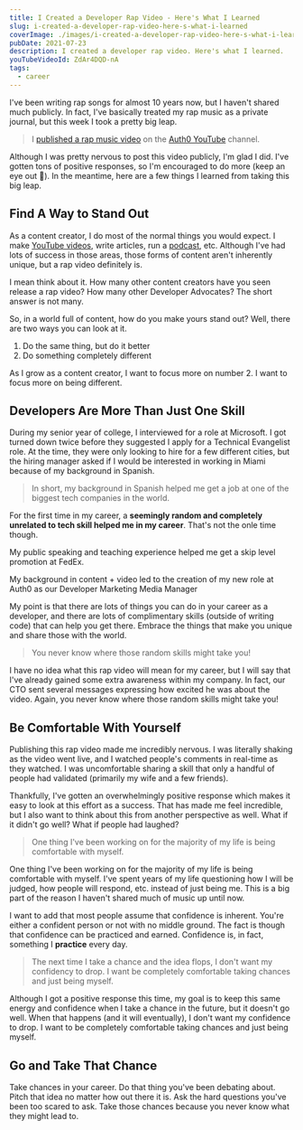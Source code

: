 ```yaml
---
title: I Created a Developer Rap Video - Here's What I Learned
slug: i-created-a-developer-rap-video-here-s-what-i-learned
coverImage: ./images/i-created-a-developer-rap-video-here-s-what-i-learned/cover.png
pubDate: 2021-07-23
description: I created a developer rap video. Here's what I learned.
youTubeVideoId: ZdAr4DQD-nA
tags:
  - career
---
```


I've been writing rap songs for almost 10 years now, but I haven't shared much publicly. In fact, I've basically treated my rap music as a private journal, but this week I took a pretty big leap.

> I [published a rap music video](https://youtu.be/ZdAr4DQD-nA) on the [Auth0 YouTube](https://youtube.com/auth0) channel.

Although I was pretty nervous to post this video publicly, I'm glad I did. I've gotten tons of positive responses, so I'm encouraged to do more (keep an eye out 👀). In the meantime, here are a few things I learned from taking this big leap.

## Find A Way to Stand Out

As a content creator, I do most of the normal things you would expect. I make [YouTube videos](https://www.youtube.com/c/jamesqquick), write articles, run a [podcast](https://compressed.fm/), etc. Although I've had lots of success in those areas, those forms of content aren't inherently unique, but a rap video definitely is.

I mean think about it. How many other content creators have you seen release a rap video? How many other Developer Advocates? The short answer is not many.

So, in a world full of content, how do you make yours stand out? Well, there are two ways you can look at it.

1.  Do the same thing, but do it better
2.  Do something completely different

As I grow as a content creator, I want to focus more on number 2. I want to focus more on being different.

## Developers Are More Than Just One Skill

During my senior year of college, I interviewed for a role at Microsoft. I got turned down twice before they suggested I apply for a Technical Evangelist role. At the time, they were only looking to hire for a few different cities, but the hiring manager asked if I would be interested in working in Miami because of my background in Spanish.

> In short, my background in Spanish helped me get a job at one of the biggest tech companies in the world.

For the first time in my career, a **seemingly random and completely unrelated to tech skill helped me in my career**. That's not the onle time though.

My public speaking and teaching experience helped me get a skip level promotion at FedEx.

My background in content + video led to the creation of my new role at Auth0 as our Developer Marketing Media Manager

My point is that there are lots of things you can do in your career as a developer, and there are lots of complimentary skills (outside of writing code) that can help you get there. Embrace the things that make you unique and share those with the world.

> You never know where those random skills might take you!

I have no idea what this rap video will mean for my career, but I will say that I've already gained some extra awareness within my company. In fact, our CTO sent several messages expressing how excited he was about the video. Again, you never know where those random skills might take you!

## Be Comfortable With Yourself

Publishing this rap video made me incredibly nervous. I was literally shaking as the video went live, and I watched people's comments in real-time as they watched. I was uncomfortable sharing a skill that only a handful of people had validated (primarily my wife and a few friends).

Thankfully, I've gotten an overwhelmingly positive response which makes it easy to look at this effort as a success. That has made me feel incredible, but I also want to think about this from another perspective as well. What if it didn't go well? What if people had laughed?

> One thing I've been working on for the majority of my life is being comfortable with myself.

One thing I've been working on for the majority of my life is being comfortable with myself. I've spent years of my life questioning how I will be judged, how people will respond, etc. instead of just being me. This is a big part of the reason I haven't shared much of music up until now.

I want to add that most people assume that confidence is inherent. You're either a confident person or not with no middle ground. The fact is though that confidence can be practiced and earned. Confidence is, in fact, something I **practice** every day.

> The next time I take a chance and the idea flops, I don't want my confidency to drop. I want be completely comfortable taking chances and just being myself.

Although I got a positive response this time, my goal is to keep this same energy and confidence when I take a chance in the future, but it doesn't go well. When that happens (and it will eventually), I don't want my confidence to drop. I want to be completely comfortable taking chances and just being myself.

## Go and Take That Chance

Take chances in your career. Do that thing you've been debating about. Pitch that idea no matter how out there it is. Ask the hard questions you've been too scared to ask. Take those chances because you never know what they might lead to.
